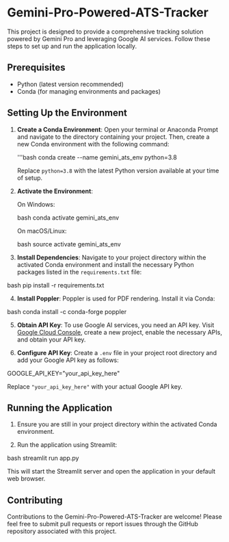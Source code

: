 # Gemini-Pro-Powered-ATS-Tracker

This project is designed to provide a comprehensive tracking solution powered by Gemini Pro and leveraging Google AI services. Follow these steps to set up and run the application locally.

## Prerequisites

- Python (latest version recommended)
- Conda (for managing environments and packages)

## Setting Up the Environment

1. **Create a Conda Environment**: Open your terminal or Anaconda Prompt and navigate to the directory containing your project. Then, create a new Conda environment with the following command:

    '''bash conda create --name gemini_ats_env python=3.8

    Replace `python=3.8` with the latest Python version available at your time of setup.

2. **Activate the Environment**:

   On Windows:

   bash conda activate gemini_ats_env
   
   On macOS/Linux:

   bash source activate gemini_ats_env


3. **Install Dependencies**: Navigate to your project directory within the activated Conda environment and install the necessary Python packages listed in the `requirements.txt` file:

  bash pip install -r requirements.txt


4. **Install Poppler**: Poppler is used for PDF rendering. Install it via Conda:

  bash conda install -c conda-forge poppler


5. **Obtain API Key**: To use Google AI services, you need an API key. Visit [Google Cloud Console](https://console.cloud.google.com/), create a new project, enable the necessary APIs, and obtain your API key.

6. **Configure API Key**: Create a `.env` file in your project root directory and add your Google API key as follows:

  GOOGLE_API_KEY="your_api_key_here"


   Replace `"your_api_key_here"` with your actual Google API key.

## Running the Application

1. Ensure you are still in your project directory within the activated Conda environment.

2. Run the application using Streamlit:

  bash streamlit run app.py


This will start the Streamlit server and open the application in your default web browser.

## Contributing

Contributions to the Gemini-Pro-Powered-ATS-Tracker are welcome! Please feel free to submit pull requests or report issues through the GitHub repository associated with this project.





